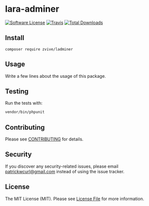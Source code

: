 # lara-adminer

[![Software License](https://img.shields.io/badge/license-MIT-brightgreen.svg?style=flat-square)](LICENSE.md)
[![Travis](https://img.shields.io/travis/zvive/ladminer.svg?style=flat-square)]()
[![Total Downloads](https://img.shields.io/packagist/dt/zvive/ladminer.svg?style=flat-square)](https://packagist.org/packages/zvive/ladminer)

## Install
`composer require zvive/ladminer`

## Usage
Write a few lines about the usage of this package.

## Testing
Run the tests with:

``` bash
vendor/bin/phpunit
```

## Contributing
Please see [CONTRIBUTING](CONTRIBUTING.md) for details.

## Security
If you discover any security-related issues, please email patrickwcurl@gmail.com instead of using the issue tracker.

## License
The MIT License (MIT). Please see [License File](/LICENSE.md) for more information.

